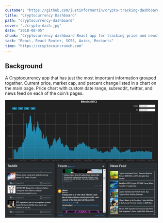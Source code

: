 ```yaml
---
customer: "https://github.com/justinformentin/crypto-tracking-dashboard"
title: "Cryptocurrency Dashboard"
path: "cryptocurrency-dashboard"
cover: "./crypto-dash.jpg"
date: "2018-08-05"
chunk: "Cryptocurrency dashboard React app for tracking price and news"
task: "React, React Router, SCSS, Axios, Recharts"
time: "https://cryptocoincrunch.com"
---
```

## Background
A Cryptocurrency app that has just the most important information grouped together. Current price, market cap, and percent change listed in a chart on the main page. Price chart with custom date range, subreddit, twitter, and news feed on each of the coin’s pages.

![](./crypto-dash.jpg)